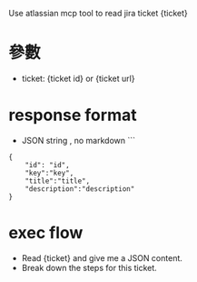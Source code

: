 Use atlassian mcp tool to read jira ticket {ticket}

# 參數
- ticket: {ticket id} or {ticket url}

# response format
- JSON string , no markdown ```
```
{
    "id": "id",
    "key":"key",
    "title":"title",
    "description":"description"
}
```

# exec flow
- Read {ticket} and give me a JSON content.
- Break down the steps for this ticket.